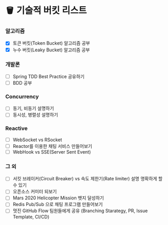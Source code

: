 # 🪣 기술적 버킷 리스트

### 알고리즘
- [x] 토큰 버킷(Token Bucket) 알고리즘 공부
- [x] 누수 버킷(Leaky Bucket) 알고리즘 공부

### 개발론
- [ ] Spring TDD Best Practice 공유하기
- [ ] BDD 공부

### Concurrency
- [ ] 동기, 비동기 설명하기
- [ ] 동시성, 병렬성 설명하기

### Reactive
- [ ] WebSocket vs RSocket
- [ ] Reactor를 이용한 채팅 서비스 만들어보기
- [ ] WebHook vs SSE(Server Sent Event)

### 그 외
- [ ] 서킷 브레이커(Circuit Breaker) vs 속도 제한기(Rate limiter) 설명 명확하게 할 수 있기
- [ ] 오픈소스 커미터 되보기
- [ ] Mars 2020 Helicopter Mission 뱃지 달성하기
- [ ] Redis Pub/Sub 으로 채팅 프로그램 만들어보기
- [ ] 멋진 GitHub Flow 팀원들에게 공유 (Branching Starategy, PR, Issue Template, CI/CD)
